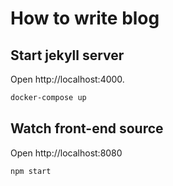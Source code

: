 # How to write blog

## Start jekyll server

Open http://localhost:4000.

```bash
docker-compose up
```

## Watch front-end source

Open http://localhost:8080

```bash
npm start
```
